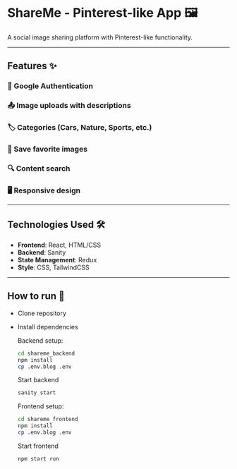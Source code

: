 # ShareMe - Pinterest-like App 🖼️

A social image sharing platform with Pinterest-like functionality.

---

## Features ✨

### 🔐 Google Authentication

### 📤 Image uploads with descriptions

### 🏷️ Categories (Cars, Nature, Sports, etc.)

### 💾 Save favorite images

### 🔍 Content search

### 🖥️ Responsive design

---

## Technologies Used 🛠️

- **Frontend**: React, HTML/CSS
- **Backend**: Sanity
- **State Management**: Redux
- **Style**: CSS, TailwindCSS

---

## How to run 🚀

- Clone repository
- Install dependencies

  Backend setup:
    ```bash
    cd shareme_backend
    npm install
    cp .env.blog .env
    ```
  Start backend
    ```bash
    sanity start
    ```
  Frontend setup:
    ```bash
    cd shareme_frontend
    npm install
    cp .env.blog .env
    ```
  Start frontend
    ```bash
    npm start run
    ```
